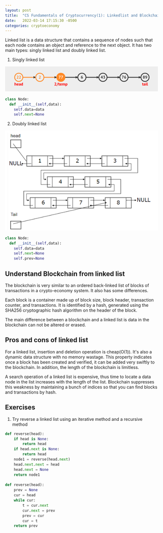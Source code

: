 ```yaml
---
layout: post
title:  "CS Fundamentals of Cryptocurrency(1): Linkedlist and Blockchain"
date:   2022-03-14 17:15:30 -0500
categories: cryptoeconomy
---
```


Linked list is a data structure that contains a sequence of nodes such that each node contains an object and reference to the next object. It has two main types: singly linked list and doubly linked list.

1. Singly linked list

![Screenshot from 2022-03-17 16-33-47](/images/singlylinkedlist.png)

```python
class Node:
  def __init__(self,data):
    self.data=data
    self.next=None
```

2. Doubly linked list

![Screenshot from 2022-03-17 16-37-43](/images/doublylinkedlist.png)

```python
class Node:
  def __init__(self,data):
    self.data=data
    self.next=None
    self.prev=None
```

## Understand Blockchain from linked list

The blockchain is very similar to an ordered back-linked list of blocks of transactions in a crypto-economy system. It also has some differences.

Each block is a container made up of block size, block header, transaction counter, and transactions. It is identified by a hash, generated using the SHA256 cryptographic hash algorithm on the header of the block.

The main difference between a blockchain and a linked list is data in the blockchain can not be altered or erased.

## Pros and cons of linked list

For a linked list, insertion and deletion operation is cheap(O(1)). It's also a dynamic data structure with no memory wastage. This property indicates once a block has been created and verified, it can be added very swiftly to the blockchain. In addition, the length of the blockchain is limitless.

A search operation of a linked list is expensive, thus time to locate a data node in the list increases with the length of the list. Blockchain suppresses this weakness by maintaining a bunch of indices so that you can find blocks and transactions by hash.

## Exercises

1. Try reverse a linked list using an iterative method and a recursive method

```python
def reverse(head):
    if head is None:
        return head
    if head.next is None:
        return head
    node1 = reverse(head.next)
    head.next.next = head
    head.next = None
    return node1

def reverse(head):
    prev = None
    cur = head
    while cur:
        t = cur.next
        cur.next = prev
        prev = cur
        cur = t
    return prev
```

